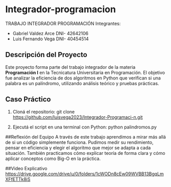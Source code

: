# Integrador-programacion
TRABAJO INTEGRADOR PROGRAMACIÓN
Integrantes:
- Gabriel Valdez Arce DNI- 42642106
- Luis Fernando Vega DNI- 40454514

## Descripción del Proyecto
Este proyecto forma parte del trabajo integrador de la materia **Programación I** en la Tecnicatura Universitaria en Programación. El objetivo fue analizar la eficiencia de dos algoritmos en Python que verifican si una palabra es un palíndromo, utilizando análisis teórico y pruebas prácticas.

## Caso Práctico
1. Cloná el repositorio:
git clone https://github.com/luisvega2023/Integrador-Programaci-n.git

2. Ejecutá el script en una terminal con Python:
python palindromos.py

##Reflexión del Equipo
A través de este trabajo aprendimos a mirar más allá de si un código simplemente funciona. Pudimos medir su rendimiento, pensar en eficiencia y elegir el algoritmo que mejor se adapta a cada situación. También practicamos cómo explicar teoría de forma clara y cómo aplicar conceptos como Big-O en la práctica.

##Video Explicativo 
https://drive.google.com/drive/u/0/folders/1cWODn8cEw09WVBB13BgqLmXFfETTk8iS
